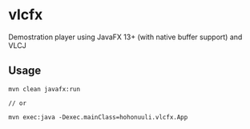 # vlcfx

Demostration player using JavaFX 13+ (with native buffer support) and VLCJ

## Usage

```
mvn clean javafx:run

// or

mvn exec:java -Dexec.mainClass=hohonuuli.vlcfx.App
```
